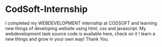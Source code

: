# CodSoft-Internship
I completed my WEBDEVELOPMENT internship at CODSOFT and learning new things of developing website using html, css and javascript. My webdevelopment task source code is available here, check on it ! learn a new things and grow in  your own way! Thank You.
